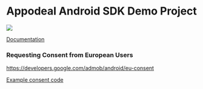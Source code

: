 # Appodeal Android SDK Demo Project

[![](https://img.shields.io/badge/SDK%20version-Stable%202.7.3-brightgreen)](https://wiki.appodeal.com/en/android/2-7-3-android-sdk-integration-guide)

[Documentation](https://wiki.appodeal.com/en/android/2-7-3-android-sdk-integration-guide)

### Requesting Consent from European Users
https://developers.google.com/admob/android/eu-consent

[Example consent code](https://github.com/appodeal/appodeal-android-demo/blob/master/app/src/main/java/com/appodeal/test/SplashActivity.java)